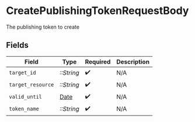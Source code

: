 # CreatePublishingTokenRequestBody

The publishing token to create


## Fields

| Field                                                                | Type                                                                 | Required                                                             | Description                                                          |
| -------------------------------------------------------------------- | -------------------------------------------------------------------- | -------------------------------------------------------------------- | -------------------------------------------------------------------- |
| `target_id`                                                          | *::String*                                                           | :heavy_check_mark:                                                   | N/A                                                                  |
| `target_resource`                                                    | *::String*                                                           | :heavy_check_mark:                                                   | N/A                                                                  |
| `valid_until`                                                        | [Date](https://ruby-doc.org/stdlib-2.6.1/libdoc/date/rdoc/Date.html) | :heavy_check_mark:                                                   | N/A                                                                  |
| `token_name`                                                         | *::String*                                                           | :heavy_check_mark:                                                   | N/A                                                                  |
